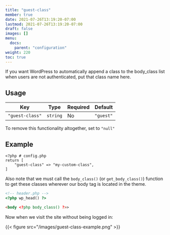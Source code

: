```yaml
---
title: "guest-class"
member: true
date: 2021-07-26T13:19:20-07:00
lastmod: 2021-07-26T13:19:20-07:00
draft: false
images: []
menu:
  docs:
    parent: "configuration"
weight: 220
toc: true
---
```


If you want WordPress to automatically append a class to the body_class list when users are not authenticated, put that class name here.

## Usage

| Key             | Type     | Required | Default   |
| --------------- | -------- | -------- | --------- |
| `"guest-class"` | `string` | No       | `"guest"` |

To remove this functionality altogether, set to `"null"`


## Example

```
<?php # config.php
return [
    "guest-class" => "my-custom-class",
]
```

Also note that we must call the `body_class()` (or `get_body_class()`) function to get these classes wherever our body tag is located in the theme.

```html
<!-- header.php -->
<?php wp_head() ?>

<body <?php body_class() ?>>
```

Now when we visit the site without being logged in:

{{< figure src="/images/guest-class-example.png" >}}

